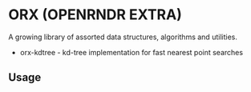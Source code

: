 # ORX (OPENRNDR EXTRA)

A growing library of assorted data structures, algorithms and utilities.

- orx-kdtree - kd-tree implementation for fast nearest point searches


## Usage

